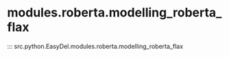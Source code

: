# modules.roberta.modelling_roberta_flax
::: src.python.EasyDel.modules.roberta.modelling_roberta_flax